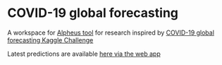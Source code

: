 # COVID-19 global forecasting

A workspace for [Alpheus tool](https://github.com/itislab/alpheus) for research inspired by [COVID-19 global forecasting Kaggle Challenge](https://www.kaggle.com/c/covid19-global-forecasting-week-4/)

Latest predictions are available [here via the web app](https://grechka.family/dmitry/blog/explore-covid-19-predictions/)
